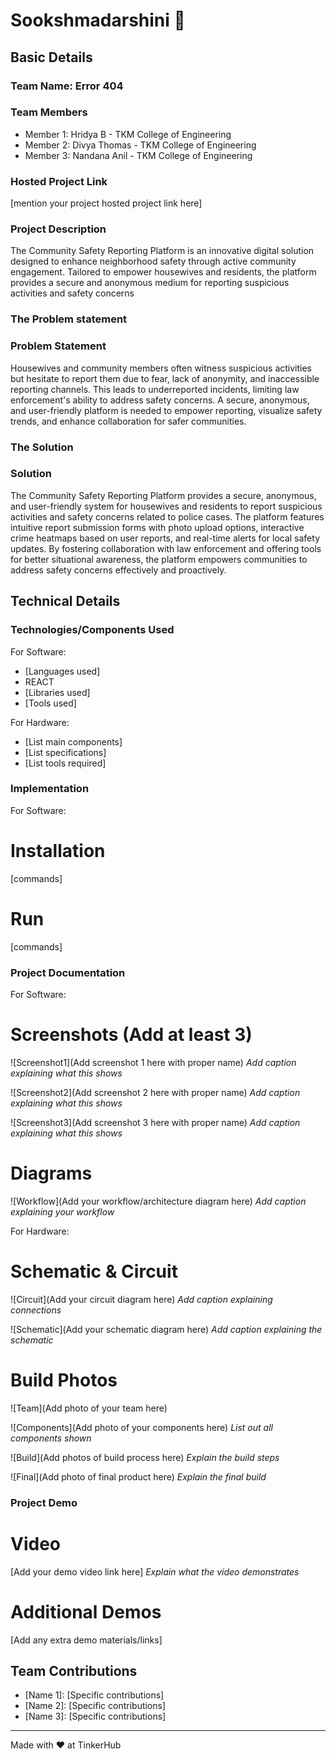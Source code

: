# Sookshmadarshini 🎯


## Basic Details
### Team Name: Error 404


### Team Members
- Member 1: Hridya B - TKM College of Engineering
- Member 2: Divya Thomas - TKM College of Engineering
- Member 3: Nandana Anil - TKM College of Engineering

### Hosted Project Link
[mention your project hosted project link here]

### Project Description
The Community Safety Reporting Platform is an innovative digital solution designed to enhance neighborhood safety through active community engagement. Tailored to empower housewives and residents, the platform provides a secure and anonymous medium for reporting suspicious activities and safety concerns

### The Problem statement
### Problem Statement  

Housewives and community members often witness suspicious activities but hesitate to report them due to fear, lack of anonymity, and inaccessible reporting channels. This leads to underreported incidents, limiting law enforcement's ability to address safety concerns. A secure, anonymous, and user-friendly platform is needed to empower reporting, visualize safety trends, and enhance collaboration for safer communities.

### The Solution
### Solution  

The Community Safety Reporting Platform provides a secure, anonymous, and user-friendly system for housewives and residents to report suspicious activities and safety concerns related to police cases. The platform features intuitive report submission forms with photo upload options, interactive crime heatmaps based on user reports, and real-time alerts for local safety updates. By fostering collaboration with law enforcement and offering tools for better situational awareness, the platform empowers communities to address safety concerns effectively and proactively.

## Technical Details
### Technologies/Components Used
For Software:
- [Languages used]
- REACT
- [Libraries used]
- [Tools used]

For Hardware:
- [List main components]
- [List specifications]
- [List tools required]

### Implementation
For Software:
# Installation
[commands]

# Run
[commands]

### Project Documentation
For Software:

# Screenshots (Add at least 3)
![Screenshot1](Add screenshot 1 here with proper name)
*Add caption explaining what this shows*

![Screenshot2](Add screenshot 2 here with proper name)
*Add caption explaining what this shows*

![Screenshot3](Add screenshot 3 here with proper name)
*Add caption explaining what this shows*

# Diagrams
![Workflow](Add your workflow/architecture diagram here)
*Add caption explaining your workflow*

For Hardware:

# Schematic & Circuit
![Circuit](Add your circuit diagram here)
*Add caption explaining connections*

![Schematic](Add your schematic diagram here)
*Add caption explaining the schematic*

# Build Photos
![Team](Add photo of your team here)


![Components](Add photo of your components here)
*List out all components shown*

![Build](Add photos of build process here)
*Explain the build steps*

![Final](Add photo of final product here)
*Explain the final build*

### Project Demo
# Video
[Add your demo video link here]
*Explain what the video demonstrates*

# Additional Demos
[Add any extra demo materials/links]

## Team Contributions
- [Name 1]: [Specific contributions]
- [Name 2]: [Specific contributions]
- [Name 3]: [Specific contributions]

---
Made with ❤️ at TinkerHub
